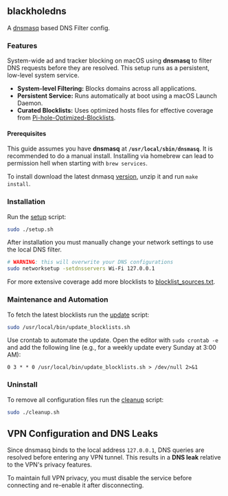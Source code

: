 ## blackholedns
A [dnsmasq](https://thekelleys.org.uk/dnsmasq/doc.html) based DNS Filter config.

### Features

System-wide ad and tracker blocking on macOS using **dnsmasq** to filter DNS requests before they are resolved. This setup runs as a persistent, low-level system service.

* **System-level Filtering:** Blocks domains across all applications.
* **Persistent Service:** Runs automatically at boot using a macOS Launch Daemon.
* **Curated Blocklists:** Uses optimized hosts files for effective coverage from [Pi-hole-Optimized-Blocklists](https://github.com/zachlagden/Pi-hole-Optimized-Blocklists/tree/main).

#### Prerequisites

This guide assumes you have **dnsmasq** at **`/usr/local/sbin/dnsmasq`**.
It is recommended to do a manual install. Installing via homebrew can lead to permission hell when starting with `brew services`.

To install download the latest dnmasq [version](https://thekelleys.org.uk/dnsmasq/), unzip it and run `make install`.

### Installation

Run the [setup](setup.sh) script:

```bash
sudo ./setup.sh
```

After installation you must manually change your network settings to use the local DNS filter.

```bash
# WARNING: this will overwrite your DNS configurations
sudo networksetup -setdnsservers Wi-Fi 127.0.0.1
```

For more extensive coverage add more blocklists to [blocklist_sources.txt](blocklist_sources.txt).

### Maintenance and Automation

To fetch the latest blocklists run the [update](update_blocklists.sh) script:

```bash
sudo /usr/local/bin/update_blocklists.sh
```

Use crontab to automate the update. Open the editor with `sudo crontab -e` and add the following line (e.g., for a weekly update every Sunday at 3:00 AM):

```Code snippet
0 3 * * 0 /usr/local/bin/update_blocklists.sh > /dev/null 2>&1
```

### Uninstall

To remove all configuration files run the [cleanup](cleanup.sh) script:

```Bash
sudo ./cleanup.sh
```

## VPN Configuration and DNS Leaks
Since dnsmasq binds to the local address `127.0.0.1`, DNS queries are resolved before entering any VPN tunnel. This results in a **DNS leak** relative to the VPN's privacy features.

To maintain full VPN privacy, you must disable the service before connecting and re-enable it after disconnecting.
